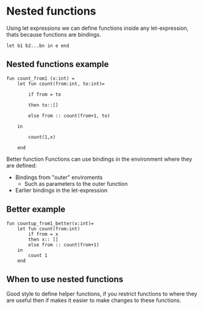 # Nested functions

Using let expressions we can define functions inside any let-expression, thats because functions are bindings.

`let b1 b2...bn in e end`

## Nested functions example

    fun count_from1 (x:int) =
        let fun count(from:int, to:int)=

            if from = to

            then to::[]

            else from :: count(from+1, to)

        in

            count(1,x)
            
        end

Better function
Functions can use bindings in the environment where they are defined:

- Bindings from "outer" enviroments
  - Such as parameters to the outer function
- Earlier bindings in the let-expression

## Better example

    fun countup_from1_better(x:int)=
        let fun count(from:int)
            if from = x
            then x:: []
            else from :: count(from+1)
        in
            count 1
        end

## When to use nested functions

Good style to define helper functions, if you restrict functions to where they are useful then if makes it easier to make changes to these functions.

